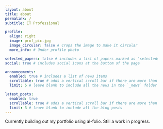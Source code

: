```yaml
---
layout: about
title: about
permalink: /
subtitle: IT Professional

profile:
  align: right
  image: prof_pic.jpg
  image_circular: false # crops the image to make it circular
  more_info: # Under profile photo

selected_papers: false # includes a list of papers marked as "selected={true}"
social: true # includes social icons at the bottom of the page

announcements:
  enabled: true # includes a list of news items
  scrollable: true # adds a vertical scroll bar if there are more than 3 news items
  limit: 5 # leave blank to include all the news in the `_news` folder

latest_posts:
  enabled: true
  scrollable: true # adds a vertical scroll bar if there are more than 3 new posts items
  limit: 3 # leave blank to include all the blog posts
---
```


Currently building out my portfolio using al-folio. Still a work in progress.
